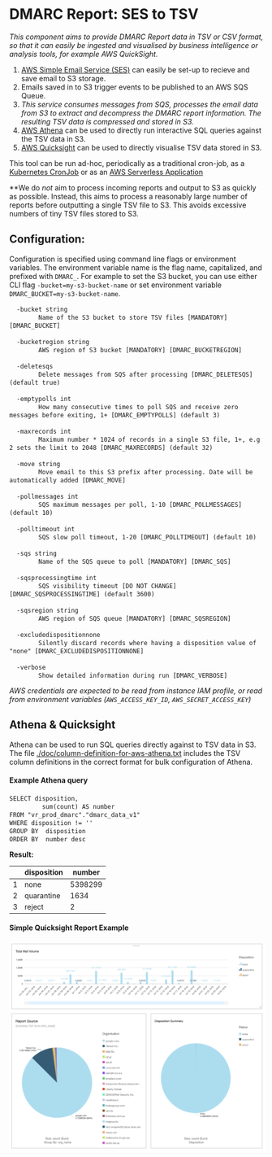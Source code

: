 # DMARC Report: SES to TSV

*This component aims to provide DMARC Report data in TSV or CSV format, so that it can easily be ingested and visualised by business intelligence or analysis tools, for example AWS QuickSight.*

  1. [AWS Simple Email Service (SES)](https://docs.aws.amazon.com/ses/latest/DeveloperGuide/receiving-email.html) can easily be set-up to recieve and save email to S3 storage.
  2. Emails saved in to S3 trigger events to be published to an AWS SQS Queue.
  3. *This service consumes messages from SQS, processes the email data from S3 to extract and decompress the DMARC report information. The resulting TSV data is compressed and stored in S3.*
  4. [AWS Athena](https://aws.amazon.com/athena/) can be used to directly run interactive SQL queries against the TSV data in S3.
  5. [AWS Quicksight](https://aws.amazon.com/quicksight/) can be used to directly visualise TSV data stored in S3.

This tool can be run ad-hoc, periodically as a traditional cron-job, as a [Kubernetes CronJob](https://kubernetes.io/docs/concepts/workloads/controllers/cron-jobs/) or as an [AWS Serverless Application](./aws-serverless/README.md)

**We do _not_ aim to process incoming reports and output to S3 as quickly as possible. Instead, this aims to process a reasonably large number of reports before outputting a single TSV file to S3. This avoids excessive numbers of tiny TSV files stored to S3.

## Configuration:

Configuration is specified using command line flags or environment variables. The environment variable name is the flag name, capitalized, and prefixed with `DMARC_`. For example to set the S3 bucket, you can use either CLI flag `-bucket=my-s3-bucket-name` or set environment variable `DMARC_BUCKET=my-s3-bucket-name`.


```
  -bucket string
        Name of the S3 bucket to store TSV files [MANDATORY] [DMARC_BUCKET]
        
  -bucketregion string
        AWS region of S3 bucket [MANDATORY] [DMARC_BUCKETREGION]
        
  -deletesqs
        Delete messages from SQS after processing [DMARC_DELETESQS] (default true)
        
  -emptypolls int
        How many consecutive times to poll SQS and receive zero messages before exiting, 1+ [DMARC_EMPTYPOLLS] (default 3)
        
  -maxrecords int
        Maximum number * 1024 of records in a single S3 file, 1+, e.g 2 sets the limit to 2048 [DMARC_MAXRECORDS] (default 32)
        
  -move string
        Move email to this S3 prefix after processing. Date will be automatically added [DMARC_MOVE]
        
  -pollmessages int
        SQS maximum messages per poll, 1-10 [DMARC_POLLMESSAGES] (default 10)
        
  -polltimeout int
        SQS slow poll timeout, 1-20 [DMARC_POLLTIMEOUT] (default 10)
        
  -sqs string
        Name of the SQS queue to poll [MANDATORY] [DMARC_SQS]
        
  -sqsprocessingtime int
        SQS visibility timeout [DO NOT CHANGE] [DMARC_SQSPROCESSINGTIME] (default 3600)
        
  -sqsregion string
        AWS region of SQS queue [MANDATORY] [DMARC_SQSREGION]
        
  -excludedispositionnone
        Silently discard records where having a disposition value of "none" [DMARC_EXCLUDEDISPOSITIONNONE]

  -verbose
        Show detailed information during run [DMARC_VERBOSE]
```

*AWS credentials are expected to be read from instance IAM profile, or read from environment variables (`AWS_ACCESS_KEY_ID`, `AWS_SECRET_ACCESS_KEY`)*

## Athena & Quicksight

Athena can be used to run SQL queries directly against to TSV data in S3. The file [./doc/column-definition-for-aws-athena.txt](https://raw.githubusercontent.com/JamesJJ/dmarc-report-ses-tsv/master/doc/column-definition-for-aws-athena.txt) includes the TSV column definitions in the correct format for bulk configuration of Athena.

#### Example Athena query
```
SELECT disposition,
         sum(count) AS number
FROM "vr_prod_dmarc"."dmarc_data_v1"
WHERE disposition != ''
GROUP BY  disposition
ORDER BY  number desc
```

**Result:**


|   | disposition      | number   |
|---|------------------|----------|
| 1 | none             | 5398299  |
| 2 | quarantine       | 1634     |
| 3 | reject           | 2        |


#### Simple Quicksight Report Example

<img src="https://raw.githubusercontent.com/JamesJJ/dmarc-report-ses-tsv/master/doc/quicksight-example.png">
